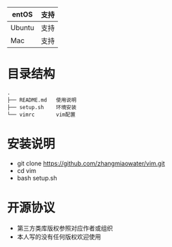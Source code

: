 entOS           |  支持
-----------------| --------------
Ubuntu           |  支持
Mac              |  支持

# 目录结构

```
.
├── README.md   使用说明
├── setup.sh    环境安装
└── vimrc       vim配置

```

# 安装说明

* git clone https://github.com/zhangmiaowater/vim.git
* cd vim
* bash setup.sh

# 开源协议
* 第三方类库版权参照对应作者或组织
* 本人写的没有任何版权欢迎使用
